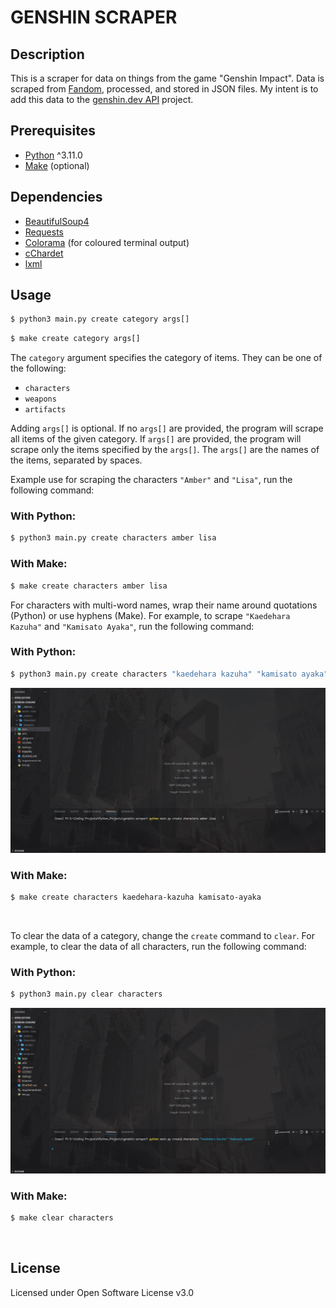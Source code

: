 # GENSHIN SCRAPER
## Description
This is a scraper for data on things from the game "Genshin Impact". Data is scraped from [Fandom](https://genshin-impact.fandom.com/wiki/Genshin_Impact_Wiki), processed, and stored in JSON files. My intent is to add this data to the [genshin.dev API](https://github.com/genshindev/api) project.

## Prerequisites
- [Python](https://www.python.org/downloads/) ^3.11.0
- [Make](https://www.gnu.org/software/make/) (optional)

## Dependencies
- [BeautifulSoup4](https://pypi.org/project/beautifulsoup4/)
- [Requests](https://pypi.org/project/requests/)
- [Colorama](https://pypi.org/project/colorama/) (for coloured terminal output)
- [cChardet](https://pypi.org/project/cchardet/)
- [lxml](https://pypi.org/project/lxml/)

## Usage
```bash
$ python3 main.py create category args[]
```

```bash
$ make create category args[]
```
The `category` argument specifies the category of items. They can be one of the following:
- `characters`
- `weapons`
- `artifacts`

Adding `args[]` is optional. If no `args[]` are provided, the program will scrape all items of the given category. If `args[]` are provided, the program will scrape only the items specified by the `args[]`. The `args[]` are the names of the items, separated by spaces.

Example use for scraping the characters `"Amber"` and `"Lisa"`, run the following command:

### With Python:
```bash
$ python3 main.py create characters amber lisa
```

### With Make:
```bash
$ make create characters amber lisa
```

For characters with multi-word names, wrap their name around quotations (Python) or use hyphens (Make). For example, to scrape `"Kaedehara Kazuha"` and `"Kamisato Ayaka"`, run the following command:

### With Python:
```bash
$ python3 main.py create characters "kaedehara kazuha" "kamisato ayaka"
```
<img src="__demos__/python_create_single.gif" alt="" width="fit-content">

### With Make:
```bash
$ make create characters kaedehara-kazuha kamisato-ayaka
```
<img src="__demos__/make_create_single.gif" alt="" width="fit-content">

To clear the data of a category, change the `create` command to `clear`. For example, to clear the data of all characters, run the following command:

### With Python:
```bash
$ python3 main.py clear characters
```
<img src="__demos__/python_create_multi.gif" alt="" width="fit-content">

### With Make:
```bash
$ make clear characters
```
<img src="__demos__/make_create_multi.gif" alt="" width="fit-content">

## License
Licensed under Open Software License v3.0
